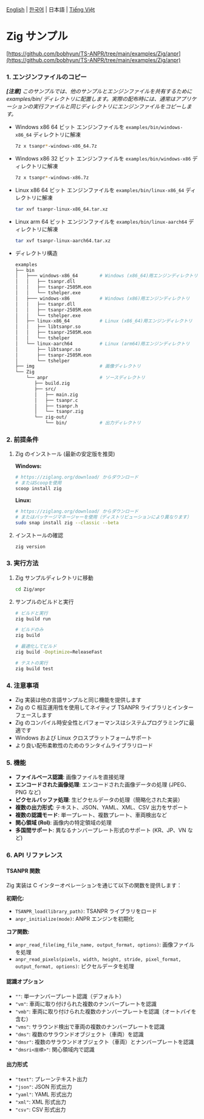 [English](../../) | [한국어](../ko-KR/) | 日本語 | [Tiếng Việt](../vi-VN/)

# Zig サンプル

[https://github.com/bobhyun/TS-ANPR/tree/main/examples/Zig/anpr](https://github.com/bobhyun/TS-ANPR/tree/main/examples/Zig/anpr)

### 1. エンジンファイルのコピー

_**[注意]** このサンプルでは、他のサンプルとエンジンファイルを共有するために examples/bin/ ディレクトリに配置します。実際の配布時には、通常はアプリケーションの実行ファイルと同じディレクトリにエンジンファイルをコピーします。_

- Windows x86 64 ビット
  エンジンファイルを `examples/bin/windows-x86_64` ディレクトリに解凍
  ```sh
  7z x tsanpr*-windows-x86_64.7z
  ```
- Windows x86 32 ビット
  エンジンファイルを `examples/bin/windows-x86` ディレクトリに解凍
  ```sh
  7z x tsanpr*-windows-x86.7z
  ```
- Linux x86 64 ビット
  エンジンファイルを `examples/bin/linux-x86_64` ディレクトリに解凍
  ```sh
  tar xvf tsanpr-linux-x86_64.tar.xz
  ```
- Linux arm 64 ビット
  エンジンファイルを `examples/bin/linux-aarch64` ディレクトリに解凍
  ```sh
  tar xvf tsanpr-linux-aarch64.tar.xz
  ```
- ディレクトリ構造
  ```sh
  examples
  ├── bin
  │   ├─── windows-x86_64        # Windows (x86_64)用エンジンディレクトリ
  │   │   ├── tsanpr.dll
  │   │   ├── tsanpr-2505M.eon
  │   │   └── tshelper.exe
  │   ├─── windows-x86           # Windows (x86)用エンジンディレクトリ
  │   │   ├── tsanpr.dll
  │   │   ├── tsanpr-2505M.eon
  │   │   └── tshelper.exe
  │   ├── linux-x86_64           # Linux (x86_64)用エンジンディレクトリ
  │   │   ├── libtsanpr.so
  │   │   ├── tsanpr-2505M.eon
  │   │   └── tshelper
  │   └── linux-aarch64          # Linux (arm64)用エンジンディレクトリ
  │       ├── libtsanpr.so
  │       ├── tsanpr-2505M.eon
  │       └── tshelper
  ├── img                        # 画像ディレクトリ
  └── Zig
      └── anpr                   # ソースディレクトリ
         ├── build.zig
         ├── src/
         │   ├── main.zig
         │   ├── tsanpr.c
         │   ├── tsanpr.h
         │   └── tsanpr.zig
         └── zig-out/
             └── bin/            # 出力ディレクトリ
  ```

### 2. 前提条件

1. Zig のインストール (最新の安定版を推奨)

   **Windows:**

   ```sh
   # https://ziglang.org/download/ からダウンロード
   # またはScoopを使用
   scoop install zig
   ```

   **Linux:**

   ```sh
   # https://ziglang.org/download/ からダウンロード
   # またはパッケージマネージャーを使用（ディストリビューションにより異なります）
   sudo snap install zig --classic --beta
   ```

2. インストールの確認

   ```sh
   zig version
   ```

### 3. 実行方法

1. Zig サンプルディレクトリに移動

   ```sh
   cd Zig/anpr
   ```

2. サンプルのビルドと実行

   ```sh
   # ビルドと実行
   zig build run

   # ビルドのみ
   zig build

   # 最適化してビルド
   zig build -Doptimize=ReleaseFast

   # テストの実行
   zig build test
   ```

### 4. 注意事項

- Zig 実装は他の言語サンプルと同じ機能を提供します
- Zig の C 相互運用性を使用してネイティブ TSANPR ライブラリとインターフェースします
- Zig のコンパイル時安全性とパフォーマンスはシステムプログラミングに最適です
- Windows および Linux クロスプラットフォームサポート
- より良い配布柔軟性のためのランタイムライブラリロード

### 5. 機能

- **ファイルベース認識**: 画像ファイルを直接処理
- **エンコードされた画像処理**: エンコードされた画像データの処理 (JPEG、PNG など)
- **ピクセルバッファ処理**: 生ピクセルデータの処理（簡略化された実装）
- **複数の出力形式**: テキスト、JSON、YAML、XML、CSV 出力をサポート
- **複数の認識モード**: 単一プレート、複数プレート、車両検出など
- **関心領域 (RoI)**: 画像内の特定領域の処理
- **多国間サポート**: 異なるナンバープレート形式のサポート (KR、JP、VN など)

### 6. API リファレンス

#### TSANPR 関数

Zig 実装は C インターオペレーションを通じて以下の関数を提供します：

**初期化:**

- `TSANPR_load(library_path)`: TSANPR ライブラリをロード
- `anpr_initialize(mode)`: ANPR エンジンを初期化

**コア関数:**

- `anpr_read_file(img_file_name, output_format, options)`: 画像ファイルを処理
- `anpr_read_pixels(pixels, width, height, stride, pixel_format, output_format, options)`: ピクセルデータを処理

#### 認識オプション

- `""`: 単一ナンバープレート認識（デフォルト）
- `"vm"`: 車両に取り付けられた複数のナンバープレートを認識
- `"vmb"`: 車両に取り付けられた複数のナンバープレートを認識（オートバイを含む）
- `"vms"`: サラウンド検出で車両の複数のナンバープレートを認識
- `"dms"`: 複数のサラウンドオブジェクト（車両）を認識
- `"dmsr"`: 複数のサラウンドオブジェクト（車両）とナンバープレートを認識
- `"dmsri<座標>"`: 関心領域内で認識

#### 出力形式

- `"text"`: プレーンテキスト出力
- `"json"`: JSON 形式出力
- `"yaml"`: YAML 形式出力
- `"xml"`: XML 形式出力
- `"csv"`: CSV 形式出力
